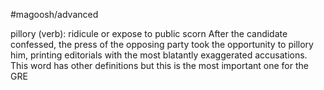#magoosh/advanced

pillory (verb): ridicule or expose to public scorn 
After the candidate confessed, the press of the opposing party took the opportunity to pillory him, printing editorials with the most blatantly exaggerated accusations. 
This word has other definitions but this is the most important one for the GRE 
